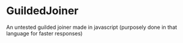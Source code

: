 # GuildedJoiner
An untested guilded joiner made in javascript (purposely done in that language for faster responses)
